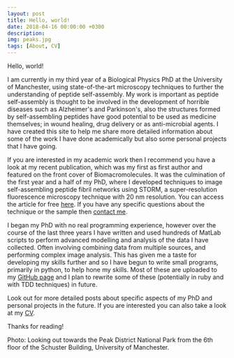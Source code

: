 ```yaml
---
layout: post
title: Hello, world!
date: 2018-04-16 00:00:00 +0300
description: 
img: peaks.jpg
tags: [About, CV]
---
```


Hello, world!

I am currently in my third year of a Biological Physics PhD at the University of Manchester, using state-of-the-art microscopy techniques to further the understanding of peptide self-assembly. My work is important as peptide self-assembly is thought to be involved in the development of horrible diseases such as Alzheimer's and Parkinson's, also the structures formed by self-assembling peptides have good potential to be used as medicine themselves; in wound healing, drug delivery or as anti-microbial agents. I have created this site to help me share more detailed information about some of the work I have done academically but also some personal projects that I have going.

If you are interested in my academic work then I recommend you have a look at my recent publication, which was my first as first author and featured on the front cover of Biomacromolecules. It was the culmination of the first year and a half of my PhD, where I developed techniques to image self-assembling peptide fibril networks using STORM, a super-resolution fluorescence microscopy technique with 20 nm resolution. You can access the article for free [here][STORM paper]. If you have any specific questions about the technique or the sample then [contact me][my email].

I began my PhD with no real programming experience, however over the course of the last three years I have written and used hundreds of MatLab scripts to perform advanced modelling and analysis of the data I have collected. Often involving combining data from multiple sources, and performing complex image analysis. This has given me a taste for developing my skills further and so I have begun to write small programs, primarily in python, to help hone my skills. Most of these are uploaded to my [GitHub page][GitHub] and I plan to rewrite some of these (potentially in ruby and with TDD techniques) in future.

Look out for more detailed posts about specific aspects of my PhD and personal projects in the future. If you are interested you can also take a look at my [CV](../CV.pdf).

Thanks for reading!

Photo: Looking out towards the Peak District National Park from the 6th floor of the Schuster Building, University of Manchester.

[STORM paper]: https://pubs.acs.org/doi/abs/10.1021/acs.biomac.7b00465
[my email]: mailto:henryfcox@live.com
[GitHub]: https://github.com/h-cox


